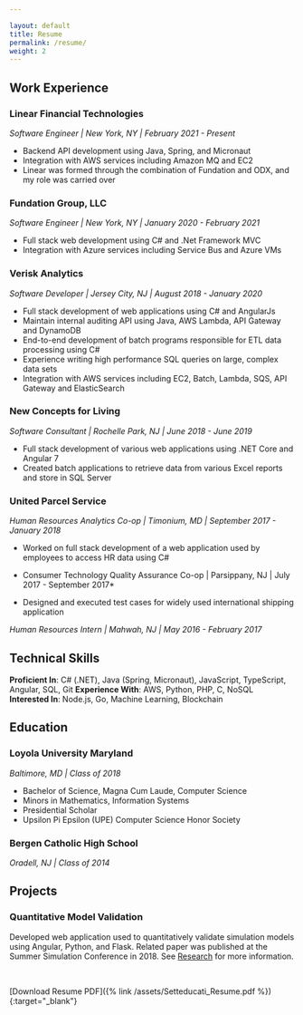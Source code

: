```yaml
---

layout: default
title: Resume
permalink: /resume/
weight: 2
---
```


## Work Experience

### Linear Financial Technologies

*Software Engineer \| New York, NY \| February 2021 - Present*
* Backend API development using Java, Spring, and Micronaut
* Integration with AWS services including Amazon MQ and EC2
* Linear was formed through the combination of Fundation and ODX, and my role was carried over

### Fundation Group, LLC

*Software Engineer \| New York, NY \| January 2020 - February 2021*
* Full stack web development using C# and .Net Framework MVC
* Integration with Azure services including Service Bus and Azure VMs

### Verisk Analytics

*Software Developer \| Jersey City, NJ \| August 2018 - January 2020*
* Full stack development of web applications using C# and AngularJs
* Maintain internal auditing API using Java, AWS Lambda, API Gateway and DynamoDB
* End-to-end development of batch programs responsible for ETL data processing using C#
* Experience writing high performance SQL queries on large, complex data sets
* Integration with AWS services including EC2, Batch, Lambda, SQS, API Gateway and ElasticSearch

### New Concepts for Living

*Software Consultant \| Rochelle Park, NJ \| June 2018 - June 2019*
* Full stack development of various web applications using .NET Core and Angular 7
* Created batch applications to retrieve data from various Excel reports and store in SQL Server

### United Parcel Service

*Human Resources Analytics Co-op \| Timonium, MD \| September 2017 - January 2018*
* Worked on full stack development of a web application used by employees to access HR data using C#

* Consumer Technology Quality Assurance Co-op \| Parsippany, NJ \| July 2017 - September 2017*
* Designed and executed test cases for widely used international shipping application

*Human Resources Intern \| Mahwah, NJ \| May 2016 - February 2017*

## Technical Skills

**Proficient In**: C# (.NET), Java (Spring, Micronaut), JavaScript, TypeScript, Angular, SQL, Git
**Experience With**: AWS, Python, PHP, C, NoSQL
**Interested In**: Node.js, Go, Machine Learning, Blockchain

## Education

### Loyola University Maryland

*Baltimore, MD \| Class of 2018*
* Bachelor of Science, Magna Cum Laude, Computer Science
* Minors in Mathematics, Information Systems
* Presidential Scholar
* Upsilon Pi Epsilon (UPE) Computer Science Honor Society

### Bergen Catholic High School

*Oradell, NJ \| Class of 2014*

## Projects

### Quantitative Model Validation

Developed web application used to quantitatively validate simulation models using Angular, Python, and Flask. 
Related paper was published at the Summer Simulation Conference in 2018. 
See [Research](/research) for more information.

<br>

[Download Resume PDF]({% link /assets/Setteducati_Resume.pdf %}){:target="_blank"}
